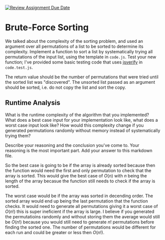 [![Review Assignment Due Date](https://classroom.github.com/assets/deadline-readme-button-24ddc0f5d75046c5622901739e7c5dd533143b0c8e959d652212380cedb1ea36.svg)](https://classroom.github.com/a/7eEMzrNd)
# Brute-Force Sorting

We talked about the complexity of the sorting problem, and used an argument over
all permutations of a list to be sorted to determine its complexity. Implement
a function to sort a list by systematically trying all permutations of the input
list, using the template in `code.js`. Test your new function; I've provided
some basic testing code that uses [jsverify](https://jsverify.github.io/) in
`code.test.js`.

The return value should be the number of permutations that were tried until the
sorted list was "discovered". The unsorted list passed as an argument should be
sorted, i.e. do not copy the list and sort the copy.

## Runtime Analysis

What is the runtime complexity of the algorithm that you implemented? What does
a best case input for your implementation look like, what does a worst case
input look like? How would this complexity change if you generated permutations
randomly without memory instead of systematically trying them?

Describe your reasoning and the conclusion you've come to. Your reasoning is the
most important part. Add your answer to this markdown file.

So the best case is going to be if the array is already sorted because then the function would need the first and only permutation to check that the array is sorted. This would give the best case of $O(n)$ with $n$ being the length of the array
becasue the function still needs to check if the array is sorted.

The worst case would be if the array was sorted in decending order. The sorted array would end up being the last permutation that the function checks. It would need to generate all permutations giving it a worst case of $O(n!)$ this is super ineficient if the array is large. I believe if you generated the permutatioins randomly and without storing them the average would still be $O(n!)$ because you would still need to generate $n!$ permutations before finding the sorted one. The number of permutations would be different for each run
and could be greater or less then $O(n!)$.
